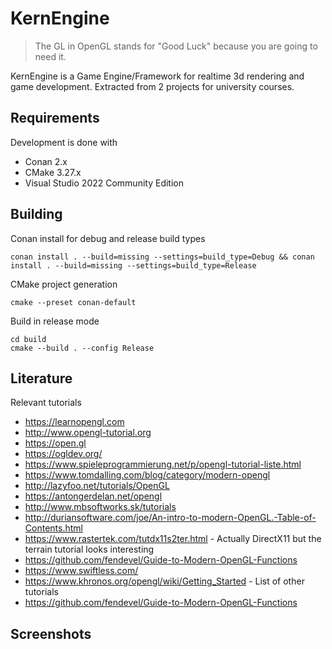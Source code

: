 # KernEngine

> The GL in OpenGL stands for "Good Luck" because you are going to need it.

KernEngine is a Game Engine/Framework for realtime 3d rendering and game development.
Extracted from 2 projects for university courses.

## Requirements

Development is done with
* Conan 2.x
* CMake 3.27.x
* Visual Studio 2022 Community Edition

## Building

Conan install for debug and release build types
```
conan install . --build=missing --settings=build_type=Debug && conan install . --build=missing --settings=build_type=Release
```

CMake project generation
```
cmake --preset conan-default
```

Build in release mode
```
cd build
cmake --build . --config Release
```

## Literature

Relevant tutorials
* https://learnopengl.com
* http://www.opengl-tutorial.org
* https://open.gl
* https://ogldev.org/
* https://www.spieleprogrammierung.net/p/opengl-tutorial-liste.html
* https://www.tomdalling.com/blog/category/modern-opengl
* http://lazyfoo.net/tutorials/OpenGL
* https://antongerdelan.net/opengl
* http://www.mbsoftworks.sk/tutorials
* http://duriansoftware.com/joe/An-intro-to-modern-OpenGL.-Table-of-Contents.html
* https://www.rastertek.com/tutdx11s2ter.html - Actually DirectX11 but the terrain tutorial looks interesting
* https://github.com/fendevel/Guide-to-Modern-OpenGL-Functions
* https://www.swiftless.com/
* https://www.khronos.org/opengl/wiki/Getting_Started - List of other tutorials
* https://github.com/fendevel/Guide-to-Modern-OpenGL-Functions

## Screenshots

